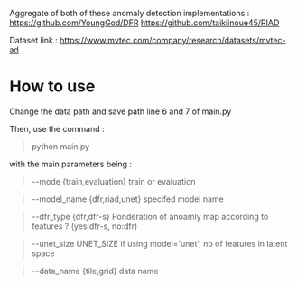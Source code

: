 Aggregate of both of these anomaly detection implementations : 
https://github.com/YoungGod/DFR
https://github.com/taikiinoue45/RIAD

Dataset link : 
https://www.mvtec.com/company/research/datasets/mvtec-ad

# How to use
Change the data path and save path line 6 and 7 of main.py

Then, use the command : 

> python main.py

with the main parameters being : 

>  --mode {train,evaluation}   train or evaluation
  
> --model_name {dfr,riad,unet}  specifed model name

> --dfr_type {dfr,dfr-s}   Ponderation of anoamly map according to features ? (yes:dfr-s, no:dfr)

> --unet_size UNET_SIZE  if using model='unet', nb of features in latent space

>  --data_name {tile,grid}   data name